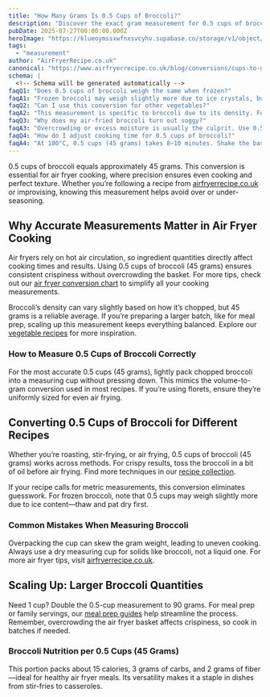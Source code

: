 ```yaml
---
title: "How Many Grams Is 0.5 Cups of Broccoli?"
description: "Discover the exact gram measurement for 0.5 cups of broccoli and simplify your air fryer cooking with precise conversions."
pubDate: 2025-07-27T00:00:00.000Z
heroImage: "https://klueoymssxwfnxsvcyhv.supabase.co/storage/v1/object/public/Shmucket/how-many-grams-is-0-5-cups-of-broccoli.webp"
tags:
  - "measurement"
author: "AirFryerRecipe.co.uk"
canonical: "https://www.airfryerrecipe.co.uk/blog/conversions/cups-to-grams/how-many-grams-is-0-5-cups-of-broccoli"
schema: |
  <!-- Schema will be generated automatically -->
faqQ1: "Does 0.5 cups of broccoli weigh the same when frozen?"
faqA1: "Frozen broccoli may weigh slightly more due to ice crystals, but after thawing and draining, it’s close to 45 grams. For best results in the air fryer, pat it dry to avoid excess moisture."
faqQ2: "Can I use this conversion for other vegetables?"
faqA2: "This measurement is specific to broccoli due to its density. For veggies like cauliflower or carrots, check our <a href=https://www.airfryerrecipe.co.uk/air-fryer-conversion-chart>conversion chart</a> for accurate weights."
faqQ3: "Why does my air-fried broccoli turn out soggy?"
faqA3: "Overcrowding or excess moisture is usually the culprit. Use 0.5 cups (45 grams) per batch and ensure the broccoli is dry before cooking. Preheat the air fryer for crispier results."
faqQ4: "How do I adjust cooking time for 0.5 cups of broccoli?"
faqA4: "At 180°C, 0.5 cups (45 grams) takes 8–10 minutes. Shake the basket halfway through. For more timing tips, see our <a href=https://www.airfryerrecipe.co.uk/recipes>recipe guides</a>."
---
```

<p>0.5 cups of broccoli equals approximately 45 grams. This conversion is essential for air fryer cooking, where precision ensures even cooking and perfect texture. Whether you’re following a recipe from <a href=https://www.airfryerrecipe.co.uk>airfryerrecipe.co.uk</a> or improvising, knowing this measurement helps avoid over or under-seasoning.</p>

<h2>Why Accurate Measurements Matter in Air Fryer Cooking</h2>  
<p>Air fryers rely on hot air circulation, so ingredient quantities directly affect cooking times and results. Using 0.5 cups of broccoli (45 grams) ensures consistent crispiness without overcrowding the basket. For more tips, check out our <a href=https://www.airfryerrecipe.co.uk/air-fryer-conversion-chart>air fryer conversion chart</a> to simplify all your cooking measurements.</p>  
<p>Broccoli’s density can vary slightly based on how it’s chopped, but 45 grams is a reliable average. If you’re preparing a larger batch, like for meal prep, scaling up this measurement keeps everything balanced. Explore our <a href=https://www.airfryerrecipe.co.uk/recipe-category/vegetables>vegetable recipes</a> for more inspiration.</p>  

<h3>How to Measure 0.5 Cups of Broccoli Correctly</h3>  
<p>For the most accurate 0.5 cups (45 grams), lightly pack chopped broccoli into a measuring cup without pressing down. This mimics the volume-to-gram conversion used in most recipes. If you’re using florets, ensure they’re uniformly sized for even air frying.</p>  

<h2>Converting 0.5 Cups of Broccoli for Different Recipes</h2>  
<p>Whether you’re roasting, stir-frying, or air frying, 0.5 cups of broccoli (45 grams) works across methods. For crispy results, toss the broccoli in a bit of oil before air frying. Find more techniques in our <a href=https://www.airfryerrecipe.co.uk/recipes>recipe collection</a>.</p>  
<p>If your recipe calls for metric measurements, this conversion eliminates guesswork. For frozen broccoli, note that 0.5 cups may weigh slightly more due to ice content—thaw and pat dry first.</p>  

<h3>Common Mistakes When Measuring Broccoli</h3>  
<p>Overpacking the cup can skew the gram weight, leading to uneven cooking. Always use a dry measuring cup for solids like broccoli, not a liquid one. For more air fryer tips, visit <a href=https://www.airfryerrecipe.co.uk>airfryerrecipe.co.uk</a>.</p>  

<h2>Scaling Up: Larger Broccoli Quantities</h2>  
<p>Need 1 cup? Double the 0.5-cup measurement to 90 grams. For meal prep or family servings, our <a href=https://www.airfryerrecipe.co.uk/recipe-category/meal-prep>meal prep guides</a> help streamline the process. Remember, overcrowding the air fryer basket affects crispiness, so cook in batches if needed.</p>  

<h3>Broccoli Nutrition per 0.5 Cups (45 Grams)</h3>  
<p>This portion packs about 15 calories, 3 grams of carbs, and 2 grams of fiber—ideal for healthy air fryer meals. Its versatility makes it a staple in dishes from stir-fries to casseroles.</p>
